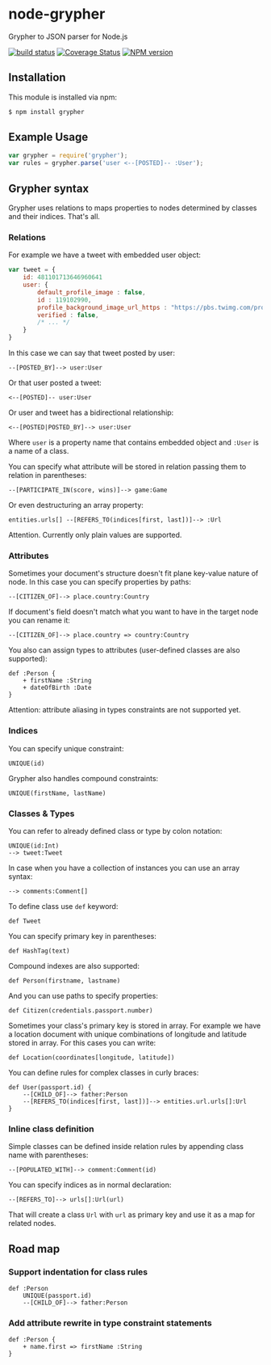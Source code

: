 node-grypher
============

Grypher to JSON parser for Node.js

[![build status](https://travis-ci.org/Sitin/node-grypher.svg)](http://travis-ci.org/Sitin/node-grypher)
[![Coverage Status](https://img.shields.io/coveralls/Sitin/node-grypher.svg)](https://coveralls.io/r/Sitin/node-grypher)
[![NPM version](https://badge.fury.io/js/grypher.svg)](http://badge.fury.io/js/grypher)

Installation
------------

This module is installed via npm:

``` bash
$ npm install grypher
```

Example Usage
-------------

``` js
var grypher = require('grypher');
var rules = grypher.parse('user <--[POSTED]-- :User');
```

Grypher syntax
----------------

Grypher uses relations to maps properties to nodes determined by classes and their indices. That's all.

### Relations
  
For example we have a tweet with embedded user object:
 
```javascript
var tweet = {
    id: 481101713646960641
    user: {
        default_profile_image : false,
        id : 119102990,
        profile_background_image_url_https : "https://pbs.twimg.com/profile_background_images/444244318/16840333315.png",
        verified : false,
        /* ... */
    }
}
```

In this case we can say that tweet posted by user:
  
```grypher
--[POSTED_BY]--> user:User 
```

Or that user posted a tweet:

```grypher
<--[POSTED]-- user:User 
```

Or user and tweet has a bidirectional relationship:

```grypher
<--[POSTED|POSTED_BY]--> user:User 
```

Where `user` is a property name that contains embedded object and `:User` is a name of a class.

You can specify what attribute will be stored in relation passing them to relation in parentheses:

```grypher
--[PARTICIPATE_IN(score, wins)]--> game:Game
```
 
Or even destructuring an array property:
 
```grypher
entities.urls[] --[REFERS_TO(indices[first, last])]--> :Url
```

Attention. Currently only plain values are supported. 

### Attributes

Sometimes your document's structure doesn't fit plane key-value nature of node.
In this case you can specify properties by paths:

```grypher
--[CITIZEN_OF]--> place.country:Country 
```

If document's field doesn't match what you want to have in the target node you can rename it:
 
```grypher
--[CITIZEN_OF]--> place.country => country:Country 
```
 
You also can assign types to attributes (user-defined classes are also supported):

```grypher
def :Person {
    + firstName :String
    + dateOfBirth :Date
}        
```

Attention: attribute aliasing in types constraints are not supported yet. 

### Indices

You can specify unique constraint: 

```grypher
UNIQUE(id)
```

Grypher also handles compound constraints:
  
```grypher
UNIQUE(firstName, lastName)
```

### Classes & Types

You can refer to already defined class or type by colon notation:

```grypher
UNIQUE(id:Int)
--> tweet:Tweet
```

In case when you have a collection of instances you can use an array syntax:

```grypher
--> comments:Comment[]
```

To define class use `def` keyword:

```grypher
def Tweet
```

You can specify primary key in parentheses:

```grypher
def HashTag(text)
```

Compound indexes are also supported:

```grypher
def Person(firstname, lastname)
```

And you can use paths to specify properties:

```grypher
def Citizen(credentials.passport.number)
```

Sometimes your class's primary key is stored in array.
For example we have a location document with unique combinations of longitude and latitude stored in array.
For this cases you can write: 

```grypher
def Location(coordinates[longitude, latitude])
```

You can define rules for complex classes in curly braces:

```grypher
def User(passport.id) {
    --[CHILD_OF]--> father:Person
    --[REFERS_TO(indices[first, last])]--> entities.url.urls[]:Url
}
```

### Inline class definition

Simple classes can be defined inside relation rules by appending class name with parentheses:

```grypher
--[POPULATED_WITH]--> comment:Comment(id)
```

You can specify indices as in normal declaration: 

```grypher
--[REFERS_TO]--> urls[]:Url(url)
```

That will create a class `Url` with `url` as primary key and use it as a map for related nodes.


Road map
--------

### Support indentation for class rules

```grypher
def :Person
    UNIQUE(passport.id)
    --[CHILD_OF]--> father:Person
```

### Add attribute rewrite in type constraint statements

```grypher
def :Person {
    + name.first => firstName :String
}
```